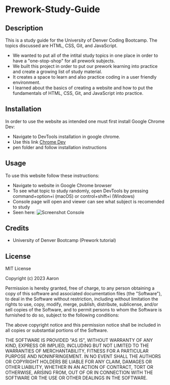 # Prework-Study-Guide

## Description
This is a study guide for the University of Denver Coding Bootcamp. The topics discussed are HTML, CSS, Git, and JavaScript.

- We wanted to put all of the intital study topics in one place in order to have a "one-stop-shop" for all prework subjects.
- We built this project in order to put our prework learning into practice and create a growing list of study material.
- It creates a space to learn and also practice coding in a user friendly environment.
- I learned about the basics of creating a website and how to put the fundamentals of HTML, CSS, Git, and JavaScript into practice.

## Installation

In order to use the website as intended one must first install Google Chrome Dev:

- Navigate to DevTools installation in google chrome.
- Use this link [Chrome Dev](https://www.google.com/chrome/dev/)
- pen folder and follow installation instructions

## Usage

To use this website follow these instructions:
- Navigate to website in Google Chrome browser
- To see what topic to study randomly, open DevTools by pressing command+option+i (macOS) or control+shift+i (Windows)
- Console page will open and viewer can see what subject is recomended to study
- Seen here: ![Screenshot Console](assets/study_guide_console.png)

## Credits

- University of Denver Bootcamp (Prework tutorial)

## License

MIT License

Copyright (c) 2023 Aaron

Permission is hereby granted, free of charge, to any person obtaining a copy
of this software and associated documentation files (the "Software"), to deal
in the Software without restriction, including without limitation the rights
to use, copy, modify, merge, publish, distribute, sublicense, and/or sell
copies of the Software, and to permit persons to whom the Software is
furnished to do so, subject to the following conditions:

The above copyright notice and this permission notice shall be included in all
copies or substantial portions of the Software.

THE SOFTWARE IS PROVIDED "AS IS", WITHOUT WARRANTY OF ANY KIND, EXPRESS OR
IMPLIED, INCLUDING BUT NOT LIMITED TO THE WARRANTIES OF MERCHANTABILITY,
FITNESS FOR A PARTICULAR PURPOSE AND NONINFRINGEMENT. IN NO EVENT SHALL THE
AUTHORS OR COPYRIGHT HOLDERS BE LIABLE FOR ANY CLAIM, DAMAGES OR OTHER
LIABILITY, WHETHER IN AN ACTION OF CONTRACT, TORT OR OTHERWISE, ARISING FROM,
OUT OF OR IN CONNECTION WITH THE SOFTWARE OR THE USE OR OTHER DEALINGS IN THE
SOFTWARE.

